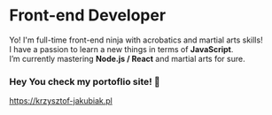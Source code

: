 # Front-end Developer

Yo! I'm full-time front-end ninja with acrobatics and martial arts skills!   
I have a passion to learn a new things in terms of **JavaScript**.   
I’m currently mastering **Node.js / React** and martial arts for sure.


### Hey You check my portoflio site! 👋

https://krzysztof-jakubiak.pl


<!--
**kj-ninja/kj-ninja** is a ✨ _special_ ✨ repository because its `README.md` (this file) appears on your GitHub profile.

Here are some ideas to get you started:

- 🔭 I’m currently working on ...
- 🌱 I’m currently learning ...
- 👯 I’m looking to collaborate on ...
- 🤔 I’m looking for help with ...
- 💬 Ask me about ...
- 📫 How to reach me: ...
- 😄 Pronouns: ...
- ⚡ Fun fact: ...
-->
